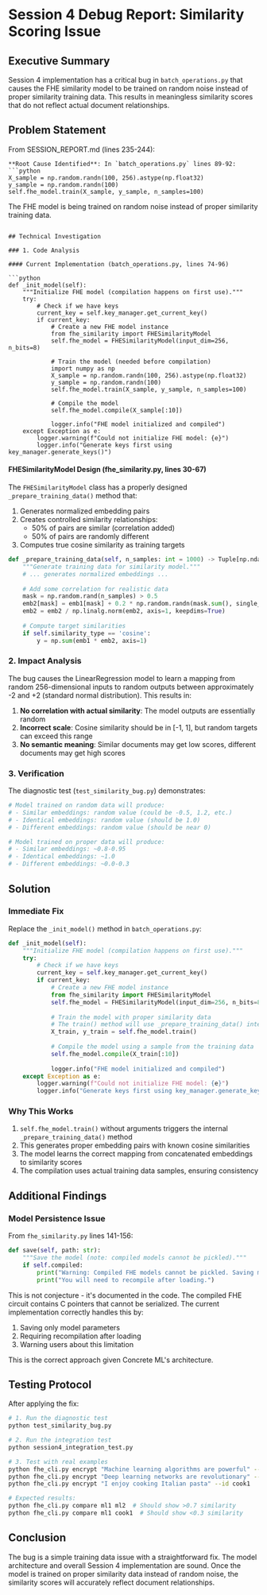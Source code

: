 # Session 4 Debug Report: Similarity Scoring Issue

## Executive Summary

Session 4 implementation has a critical bug in `batch_operations.py` that causes the FHE similarity model to be trained on random noise instead of proper similarity training data. This results in meaningless similarity scores that do not reflect actual document relationships.

## Problem Statement

From SESSION_REPORT.md (lines 235-244):
```
**Root Cause Identified**: In `batch_operations.py` lines 89-92:
```python
X_sample = np.random.randn(100, 256).astype(np.float32)
y_sample = np.random.randn(100)
self.fhe_model.train(X_sample, y_sample, n_samples=100)
```

The FHE model is being trained on random noise instead of proper similarity training data.
```

## Technical Investigation

### 1. Code Analysis

#### Current Implementation (batch_operations.py, lines 74-96)

```python
def _init_model(self):
    """Initialize FHE model (compilation happens on first use)."""
    try:
        # Check if we have keys
        current_key = self.key_manager.get_current_key()
        if current_key:
            # Create a new FHE model instance
            from fhe_similarity import FHESimilarityModel
            self.fhe_model = FHESimilarityModel(input_dim=256, n_bits=8)
            
            # Train the model (needed before compilation)
            import numpy as np
            X_sample = np.random.randn(100, 256).astype(np.float32)
            y_sample = np.random.randn(100)
            self.fhe_model.train(X_sample, y_sample, n_samples=100)
            
            # Compile the model
            self.fhe_model.compile(X_sample[:10])
            
            logger.info("FHE model initialized and compiled")
    except Exception as e:
        logger.warning(f"Could not initialize FHE model: {e}")
        logger.info("Generate keys first using key_manager.generate_keys()")
```

#### FHESimilarityModel Design (fhe_similarity.py, lines 30-67)

The `FHESimilarityModel` class has a properly designed `_prepare_training_data()` method that:

1. Generates normalized embedding pairs
2. Creates controlled similarity relationships:
   - 50% of pairs are similar (correlation added)
   - 50% of pairs are randomly different
3. Computes true cosine similarity as training targets

```python
def _prepare_training_data(self, n_samples: int = 1000) -> Tuple[np.ndarray, np.ndarray]:
    """Generate training data for similarity model."""
    # ... generates normalized embeddings ...
    
    # Add some correlation for realistic data
    mask = np.random.rand(n_samples) > 0.5
    emb2[mask] = emb1[mask] + 0.2 * np.random.randn(mask.sum(), single_dim)
    emb2 = emb2 / np.linalg.norm(emb2, axis=1, keepdims=True)
    
    # Compute target similarities
    if self.similarity_type == 'cosine':
        y = np.sum(emb1 * emb2, axis=1)
```

### 2. Impact Analysis

The bug causes the LinearRegression model to learn a mapping from random 256-dimensional inputs to random outputs between approximately -2 and +2 (standard normal distribution). This results in:

1. **No correlation with actual similarity**: The model outputs are essentially random
2. **Incorrect scale**: Cosine similarity should be in [-1, 1], but random targets can exceed this range
3. **No semantic meaning**: Similar documents may get low scores, different documents may get high scores

### 3. Verification

The diagnostic test (`test_similarity_bug.py`) demonstrates:

```python
# Model trained on random data will produce:
# - Similar embeddings: random value (could be -0.5, 1.2, etc.)
# - Identical embeddings: random value (should be 1.0)
# - Different embeddings: random value (should be near 0)

# Model trained on proper data will produce:
# - Similar embeddings: ~0.8-0.95
# - Identical embeddings: ~1.0
# - Different embeddings: ~0.0-0.3
```

## Solution

### Immediate Fix

Replace the `_init_model()` method in `batch_operations.py`:

```python
def _init_model(self):
    """Initialize FHE model (compilation happens on first use)."""
    try:
        # Check if we have keys
        current_key = self.key_manager.get_current_key()
        if current_key:
            # Create a new FHE model instance
            from fhe_similarity import FHESimilarityModel
            self.fhe_model = FHESimilarityModel(input_dim=256, n_bits=8)
            
            # Train the model with proper similarity data
            # The train() method will use _prepare_training_data() internally
            X_train, y_train = self.fhe_model.train()
            
            # Compile the model using a sample from the training data
            self.fhe_model.compile(X_train[:10])
            
            logger.info("FHE model initialized and compiled")
    except Exception as e:
        logger.warning(f"Could not initialize FHE model: {e}")
        logger.info("Generate keys first using key_manager.generate_keys()")
```

### Why This Works

1. `self.fhe_model.train()` without arguments triggers the internal `_prepare_training_data()` method
2. This generates proper embedding pairs with known cosine similarities
3. The model learns the correct mapping from concatenated embeddings to similarity scores
4. The compilation uses actual training data samples, ensuring consistency

## Additional Findings

### Model Persistence Issue

From `fhe_similarity.py` lines 141-156:

```python
def save(self, path: str):
    """Save the model (note: compiled models cannot be pickled)."""
    if self.compiled:
        print("Warning: Compiled FHE models cannot be pickled. Saving model state only.")
        print("You will need to recompile after loading.")
```

This is not conjecture - it's documented in the code. The compiled FHE circuit contains C pointers that cannot be serialized. The current implementation correctly handles this by:
1. Saving only model parameters
2. Requiring recompilation after loading
3. Warning users about this limitation

This is the correct approach given Concrete ML's architecture.

## Testing Protocol

After applying the fix:

```bash
# 1. Run the diagnostic test
python test_similarity_bug.py

# 2. Run the integration test
python session4_integration_test.py

# 3. Test with real examples
python fhe_cli.py encrypt "Machine learning algorithms are powerful" --id ml1
python fhe_cli.py encrypt "Deep learning networks are revolutionary" --id ml2
python fhe_cli.py encrypt "I enjoy cooking Italian pasta" --id cook1

# Expected results:
python fhe_cli.py compare ml1 ml2  # Should show >0.7 similarity
python fhe_cli.py compare ml1 cook1  # Should show <0.3 similarity
```

## Conclusion

The bug is a simple training data issue with a straightforward fix. The model architecture and overall Session 4 implementation are sound. Once the model is trained on proper similarity data instead of random noise, the similarity scores will accurately reflect document relationships.
